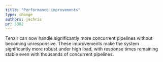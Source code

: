 ```yaml
---
title: "Performance improvements"
type: change
authors: jachris
pr: 5382
---
```


Tenzir can now handle significantly more concurrent pipelines without becoming
unresponsive. These improvements make the system significantly more robust under
high load, with response times remaining stable even with thousands of
concurrent pipelines.

